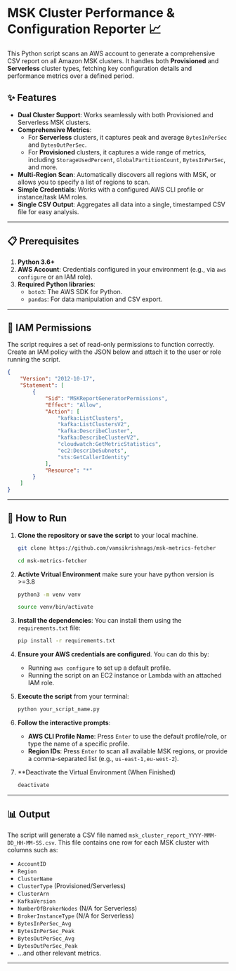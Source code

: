 # MSK Cluster Performance & Configuration Reporter 📈

This Python script scans an AWS account to generate a comprehensive CSV report on all Amazon MSK clusters. It handles both **Provisioned** and **Serverless** cluster types, fetching key configuration details and performance metrics over a defined period.

## ✨ Features

-   **Dual Cluster Support**: Works seamlessly with both Provisioned and Serverless MSK clusters.
-   **Comprehensive Metrics**:
    -   For **Serverless** clusters, it captures peak and average `BytesInPerSec` and `BytesOutPerSec`.
    -   For **Provisioned** clusters, it captures a wide range of metrics, including `StorageUsedPercent`, `GlobalPartitionCount`, `BytesInPerSec`, and more.
-   **Multi-Region Scan**: Automatically discovers all regions with MSK, or allows you to specify a list of regions to scan.
-   **Simple Credentials**: Works with a configured AWS CLI profile or instance/task IAM roles.
-   **Single CSV Output**: Aggregates all data into a single, timestamped CSV file for easy analysis.

---

## 📋 Prerequisites

1.  **Python 3.6+**
2.  **AWS Account**: Credentials configured in your environment (e.g., via `aws configure` or an IAM role).
3.  **Required Python libraries**:
    -   `boto3`: The AWS SDK for Python.
    -   `pandas`: For data manipulation and CSV export.

   

---

## 🔐 IAM Permissions

The script requires a set of read-only permissions to function correctly. Create an IAM policy with the JSON below and attach it to the user or role running the script.

```json
{
    "Version": "2012-10-17",
    "Statement": [
        {
            "Sid": "MSKReportGeneratorPermissions",
            "Effect": "Allow",
            "Action": [
                "kafka:ListClusters",
                "kafka:ListClustersV2",
                "kafka:DescribeCluster",
                "kafka:DescribeClusterV2",
                "cloudwatch:GetMetricStatistics",
                "ec2:DescribeSubnets",
                "sts:GetCallerIdentity"
            ],
            "Resource": "*"
        }
    ]
}
```

---

## 🚀 How to Run

1.  **Clone the repository or save the script** to your local machine.
    ```bash
    git clone https://github.com/vamsikrishnags/msk-metrics-fetcher
    ```
    ```bash
    cd msk-metrics-fetcher
    ```
    
2.  **Activte Vritual Environment**
    make sure your have python version is >=3.8
    ```bash
    python3 -m venv venv
    ```
    ```bash
    source venv/bin/activate
    ```
    
3.  **Install the dependencies**:
     You can install them using the `requirements.txt` file:
    ```bash
    pip install -r requirements.txt
    ```
    
4.  **Ensure your AWS credentials are configured**. You can do this by:
    -   Running `aws configure` to set up a default profile.
    -   Running the script on an EC2 instance or Lambda with an attached IAM role.
5.  **Execute the script** from your terminal:
    ```bash
    python your_script_name.py
    ```
6.  **Follow the interactive prompts**:
    -   **AWS CLI Profile Name**: Press `Enter` to use the default profile/role, or type the name of a specific profile.
    -   **Region IDs**: Press `Enter` to scan all available MSK regions, or provide a comma-separated list (e.g., `us-east-1,eu-west-2`).

7.  **Deactivate the Virtual Environment (When Finished)
    ```bash
    deactivate
    ```
---

## 📊 Output

The script will generate a CSV file named `msk_cluster_report_YYYY-MMM-DD_HH-MM-SS.csv`. This file contains one row for each MSK cluster with columns such as:

-   `AccountID`
-   `Region`
-   `ClusterName`
-   `ClusterType` (Provisioned/Serverless)
-   `ClusterArn`
-   `KafkaVersion`
-   `NumberOfBrokerNodes` (N/A for Serverless)
-   `BrokerInstanceType` (N/A for Serverless)
-   `BytesInPerSec_Avg`
-   `BytesInPerSec_Peak`
-   `BytesOutPerSec_Avg`
-   `BytesOutPerSec_Peak`
-   ...and other relevant metrics.

---
